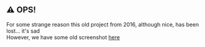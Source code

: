 ## ⚠️ OPS!

For some strange reason this old project from 2016, although nice, has been lost... it's sad <br>However, we have some old screenshot [here](asd)
